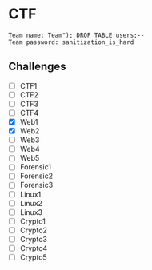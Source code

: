 # CTF
```
Team name: Team"); DROP TABLE users;--
Team password: sanitization_is_hard
```

## Challenges

- [ ] CTF1
- [ ] CTF2
- [ ] CTF3
- [ ] CTF4
- [x] Web1
- [x] Web2
- [ ] Web3
- [ ] Web4
- [ ] Web5
- [ ] Forensic1
- [ ] Forensic2
- [ ] Forensic3
- [ ] Linux1
- [ ] Linux2
- [ ] Linux3
- [ ] Crypto1
- [ ] Crypto2
- [ ] Crypto3
- [ ] Crypto4
- [ ] Crypto5